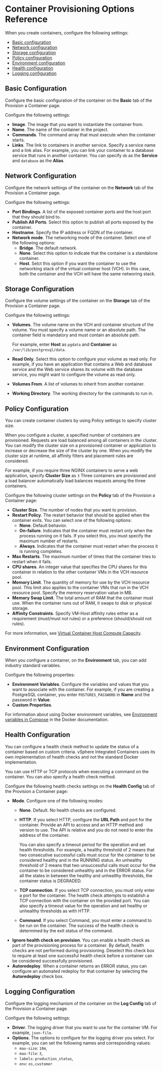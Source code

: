 # Container Provisioning Options Reference #

When you create containers, configure the following settings:

- [Basic configuration](#basic-configuration)
- [Network configuration](#network-configuration)
- [Storage configuration](#storage-configuration)
- [Policy configuration](#policy-configuration)
- [Environment configuration](#environment-configuration)
- [Health configuration](#health-configuration)
- [Logging configuration](#logging-configuration)

## Basic Configuration ##

Configure the basic configuration of the container on the **Basic** tab of the Provision a Container page.

Configure the following settings:

- **Image**. The image that you want to instantiate the container from.
- **Name**. The name of the container in the project.
- **Commands**. The command array that must execute when the container starts.
- **Links**. The link to containers in another service. Specify a service name and a link alias. For example, you can link your container to a database service that runs in another container. You can specify `db` as the **Service** and `database` as the **Alias**.

## Network Configuration ##

Configure the network settings of the container on the **Network** tab of the Provision a Container page.

Configure the following settings:

- **Port Bindings**. A list of the exposed container ports and the host port that they should bind to.
- **Publish All Ports**. Select this option to publish all ports exposed by the container.
- **Hostname**. Specify the IP address or FQDN of the container.
- **Network mode**. The networking mode of the container. Select one of the following options:
    - **Bridge**. The default network.
    - **None**. Select this option to indicate that the container is a standalone container.
    - **Host**. Selct this option if you want the container to use the networking stack of the virtual container host (VCH). In this case, both the container and the VCH will have the same networing stack.

## Storage Configuration ##

Configure the volume settings of the container on the **Storage** tab of the Provision a Container page.

Configure the following settings:

- **Volumes**. The volume name on the VCH and container structure of the volume. You must specify a volume name or an absolute path. The container field is mandatory and must contain an absolute path.

    For example, enter **Host** as `pgdata` and **Container** as `/var/lib/postgresql/data`.

- **Read Only**. Select this option to configure your volume as read only. For example, if you have an application that contains a Web and database service and the Web service shares its volume with the database service, you might want to configure the volume as read only.
- **Volumes From**. A list of volumes to inherit from another container.
- **Working Directory**. The working directory for the commands to run in.

## Policy Configuration ##

You can create container clusters by using Policy settings to specify cluster size.

When you configure a cluster, a specified number of containers are provisioned. Requests are load balanced among all containers in the cluster. You can modify the cluster size on a provisioned container or application to increase or decrease the size of the cluster by one. When you modify the cluster size at runtime, all affinity filters and placement rules are considered. 

For example, if you require three NGINX containers to serve a web application, specify **Cluster Size** as `3` Three containers are provisioned and a load balancer automatically load balances requests among the three containers.

Configure the following cluster settings on the **Policy** tab of the Provision a Container page:

- **Cluster Size**. The number of nodes that you want to provision.
- **Restart Policy**. The restart behavior that should be applied when the container exits. You can select one of the following options:
    - **None**. Default behavior.
    - **On-failure**. Indicates that the container must restart only when the process running on it fails. If you select this, you must specify the maximum number of restarts.
    - **Always**. Indicates that the container must restart when the process it is running completes.
- **Max Restarts**. The maximum number of times that the container tries to restart when it fails.
- **CPU shares**. An integer value that specifies the CPU shares for this container in relation to the other container VMs in the VCH resource pool.
- **Memory Limit**. The quantity of memory for use by the VCH resource pool. This limit also applies to the container VMs that run in the VCH resource pool. Specify the memory reservation value in MB.
- **Memory Swap Limit**. The total amount of RAM that the container must use. When the container runs out of RAM, it swaps to disk or physical storage.
- **Affinity Constraints**. Specify VM-Host affinity rules either as a requirement (must/must not rules) or a preference (should/should not rules).

For more information, see [Virtual Container Host Compute Capacity](../vic_vsphere_admin/vch_compute.md).

## Environment Configuration ##

When you configure a container, on the **Environment** tab, you can add industry standard variables.

Configure the following properties:

- **Environment Variables**. Configure the variables and values that you want to associate with the container. For example, if you are creating a PostgreSQL container, you enter `POSTGRES_PASSWORD` in **Name** and the password in **Value**.
- **Custom Properties**.

For information about using Docker environment variables, see [Environment variables in Compose](https://docs.docker.com/compose/environment-variables/) in the Docker documentation.

## Health Configuration ##

You can configure a health check method to update the status of a container based on custom criteria.
vSphere Integrated Containers uses its own implementation of health checks and not the standard Docker implementation.

You can use HTTP or TCP protocols when executing a command on the container. You can also specify a health check method.

Configure the following health checks settings on the **Health Config** tab of the Provision a Container page:

- **Mode**. Configure one of the following modes:
    - **None**. Default. No health checks are configured.
    - **HTTP**. If you select HTTP, configure the **URL Path** and port for the container. Provide an API to access and an HTTP method and version to use. The API is relative and you do not need to enter the address of the container.
        
        You can also specify a timeout period for the operation and set health thresholds. For example, a healthy threshold of 2 means that two consecutive successful calls must occur for the container to be considered healthy and in the RUNNING status. An unhealthy threshold of 2 means that two unsuccessful calls must occur for the container to be considered unhealthy and in the ERROR status. For all the states in between the healthy and unhealthy thresholds, the container status is DEGRADED.
    - **TCP connection**. If you select TCP connection, you must only enter a port for the container. The health check attempts to establish a TCP connection with the container on the provided port. You can also specify a timeout value for the operation and set healthy or unhealthy thresholds as with HTTP.
    - **Command**. If you select Command, you must enter a command to be run on the container. The success of the health check is determined by the exit status of the command.
- **Ignore health check on provision**. You can enable a health check as part of the provisioning process for a container. By default, health checks are not performed during provisioning. Deselect this check box to require at least one successful health check before a container can be considered successfully provisioned.
- **Autoredeploy**. When a container returns an ERROR status, you can configure an automated redeploy for that container by selecting the **Autoredeploy** check box.

## Logging Configuration ##

Configure the logging mechanism of the container on the **Log Config** tab of the Provision a Container page.

Configure the following settings:

- **Driver**. The logging driver that you want to use for the container VM. For example, `json-file`.
- **Options**. The options to configure for the logging driver you select. For example, you can set the following names and corresponding values:
    - `max-size`: `10m`,
    - `max-file`: `3`,
    - `labels`: `production_status`,
    - `env`: `os,customer`
